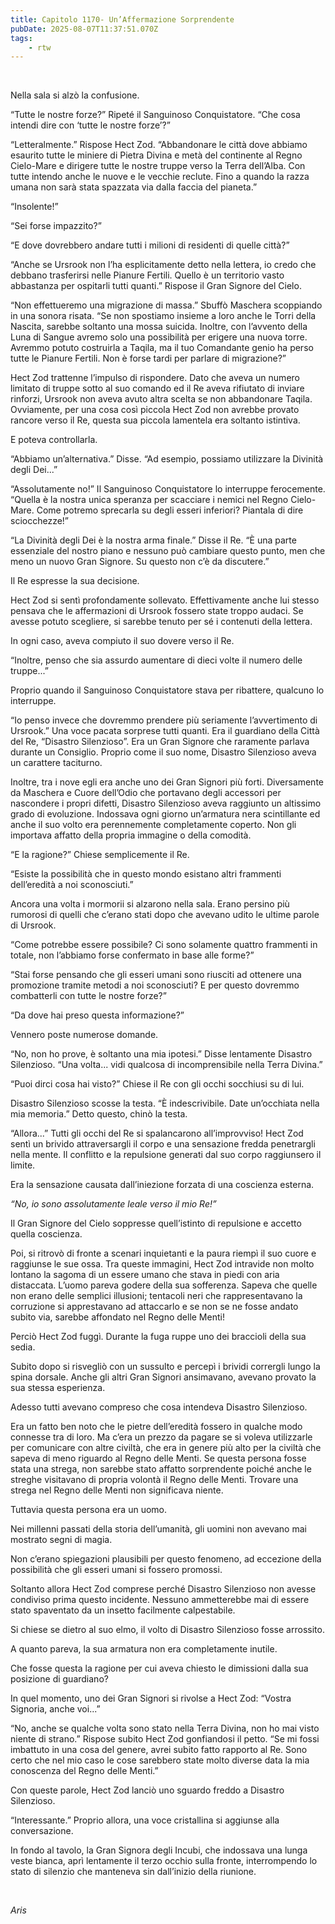 ```yaml
---
title: Capitolo 1170- Un’Affermazione Sorprendente
pubDate: 2025-08-07T11:37:51.070Z
tags:
    - rtw
---
```



&nbsp;


Nella sala si alzò la confusione.


“Tutte le nostre forze?” Ripeté il Sanguinoso Conquistatore. “Che cosa intendi dire con ‘tutte le nostre forze’?”


“Letteralmente.” Rispose Hect Zod. “Abbandonare le città dove abbiamo esaurito tutte le miniere di Pietra Divina e metà del continente al Regno Cielo-Mare e dirigere tutte le nostre truppe verso la Terra dell’Alba. Con tutte intendo anche le nuove e le vecchie reclute. Fino a quando la razza umana non sarà stata spazzata via dalla faccia del pianeta.”


“Insolente!”


“Sei forse impazzito?”


“E dove dovrebbero andare tutti i milioni di residenti di quelle città?”


“Anche se Ursrook non l’ha esplicitamente detto nella lettera, io credo che debbano trasferirsi nelle Pianure Fertili. Quello è un territorio vasto abbastanza per ospitarli tutti quanti.” Rispose il Gran Signore del Cielo.


“Non effettueremo una migrazione di massa.” Sbuffò Maschera scoppiando in una sonora risata. “Se non spostiamo insieme a loro anche le Torri della Nascita, sarebbe soltanto una mossa suicida. Inoltre, con l’avvento della Luna di Sangue avremo solo una possibilità per erigere una nuova torre. Avremmo potuto costruirla a Taqila, ma il tuo Comandante genio ha perso tutte le Pianure Fertili. Non è forse tardi per parlare di migrazione?”


Hect Zod trattenne l’impulso di rispondere. Dato che aveva un numero limitato di truppe sotto al suo comando ed il Re aveva rifiutato di inviare rinforzi, Ursrook non aveva avuto altra scelta se non abbandonare Taqila. Ovviamente, per una cosa così piccola Hect Zod non avrebbe provato rancore verso il Re, questa sua piccola lamentela era soltanto istintiva.


E poteva controllarla.


“Abbiamo un’alternativa.” Disse. “Ad esempio, possiamo utilizzare la Divinità degli Dei...”


“Assolutamente no!” Il Sanguinoso Conquistatore lo interruppe ferocemente. “Quella è la nostra unica speranza per scacciare i nemici nel Regno Cielo-Mare. Come potremo sprecarla su degli esseri inferiori? Piantala di dire sciocchezze!”


“La Divinità degli Dei è la nostra arma finale.” Disse il Re. “È una parte essenziale del nostro piano e nessuno può cambiare questo punto, men che meno un nuovo Gran Signore. Su questo non c’è da discutere.”


Il Re espresse la sua decisione.


Hect Zod si sentì profondamente sollevato. Effettivamente anche lui stesso pensava che le affermazioni di Ursrook fossero state troppo audaci. Se avesse potuto scegliere, si sarebbe tenuto per sé i contenuti della lettera.


In ogni caso, aveva compiuto il suo dovere verso il Re.


“Inoltre, penso che sia assurdo aumentare di dieci volte il numero delle truppe...”


Proprio quando il Sanguinoso Conquistatore stava per ribattere, qualcuno lo interruppe.


“Io penso invece che dovremmo prendere più seriamente l’avvertimento di Ursrook.” Una voce pacata sorprese tutti quanti. Era il guardiano della Città del Re, “Disastro Silenzioso”. Era un Gran Signore che raramente parlava durante un Consiglio. Proprio come il suo nome, Disastro Silenzioso aveva un carattere taciturno.


Inoltre, tra i nove egli era anche uno dei Gran Signori più forti. Diversamente da Maschera e Cuore dell’Odio che portavano degli accessori per nascondere i propri difetti, Disastro Silenzioso aveva raggiunto un altissimo grado di evoluzione. Indossava ogni giorno un’armatura nera scintillante ed anche il suo volto era perennemente completamente coperto. Non gli importava affatto della propria immagine o della comodità.


“E la ragione?” Chiese semplicemente il Re.


“Esiste la possibilità che in questo mondo esistano altri frammenti dell’eredità a noi sconosciuti.”


Ancora una volta i mormorii si alzarono nella sala. Erano persino più rumorosi di quelli che c’erano stati dopo che avevano udito le ultime parole di Ursrook.


“Come potrebbe essere possibile? Ci sono solamente quattro frammenti in totale, non l’abbiamo forse confermato in base alle forme?”


“Stai forse pensando che gli esseri umani sono riusciti ad ottenere una promozione tramite metodi a noi sconosciuti? E per questo dovremmo combatterli con tutte le nostre forze?”


“Da dove hai preso questa informazione?”


Vennero poste numerose domande.


“No, non ho prove, è soltanto una mia ipotesi.” Disse lentamente Disastro Silenzioso. “Una volta... vidi qualcosa di incomprensibile nella Terra Divina.”


“Puoi dirci cosa hai visto?” Chiese il Re con gli occhi socchiusi su di lui.


Disastro Silenzioso scosse la testa. “È indescrivibile. Date un’occhiata nella mia memoria.” Detto questo, chinò la testa.


“Allora...” Tutti gli occhi del Re si spalancarono all’improvviso! Hect Zod sentì un brivido attraversargli il corpo e una sensazione fredda penetrargli nella mente. Il conflitto e la repulsione generati dal suo corpo raggiunsero il limite.


Era la sensazione causata dall’iniezione forzata di una coscienza esterna.


<em>“No, io sono assolutamente leale verso il mio Re!”</em>


Il Gran Signore del Cielo soppresse quell’istinto di repulsione e accetto quella coscienza.


Poi, si ritrovò di fronte a scenari inquietanti e la paura riempì il suo cuore e raggiunse le sue ossa. Tra queste immagini, Hect Zod intravide non molto lontano la sagoma di un essere umano che stava in piedi con aria distaccata. L’uomo pareva godere della sua sofferenza. Sapeva che quelle non erano delle semplici illusioni; tentacoli neri che rappresentavano la corruzione si apprestavano ad attaccarlo e se non se ne fosse andato subito via, sarebbe affondato nel Regno delle Menti!


Perciò Hect Zod fuggì. Durante la fuga ruppe uno dei braccioli della sua sedia.


Subito dopo si risvegliò con un sussulto e percepì i brividi corrergli lungo la spina dorsale. Anche gli altri Gran Signori ansimavano, avevano provato la sua stessa esperienza.


Adesso tutti avevano compreso che cosa intendeva Disastro Silenzioso.


Era un fatto ben noto che le pietre dell’eredità fossero in qualche modo connesse tra di loro. Ma c’era un prezzo da pagare se si voleva utilizzarle per comunicare con altre civiltà, che era in genere più alto per la civiltà che sapeva di meno riguardo al Regno delle Menti. Se questa persona fosse stata una strega, non sarebbe stato affatto sorprendente poiché anche le streghe visitavano di propria volontà il Regno delle Menti. Trovare una strega nel Regno delle Menti non significava niente.


Tuttavia questa persona era un uomo.


Nei millenni passati della storia dell’umanità, gli uomini non avevano mai mostrato segni di magia.


Non c’erano spiegazioni plausibili per questo fenomeno, ad eccezione della possibilità che gli esseri umani si fossero promossi.


Soltanto allora Hect Zod comprese perché Disastro Silenzioso non avesse condiviso prima questo incidente. Nessuno ammetterebbe mai di essere stato spaventato da un insetto facilmente calpestabile.


Si chiese se dietro al suo elmo, il volto di Disastro Silenzioso fosse arrossito.


A quanto pareva, la sua armatura non era completamente inutile.


Che fosse questa la ragione per cui aveva chiesto le dimissioni dalla sua posizione di guardiano?


In quel momento, uno dei Gran Signori si rivolse a Hect Zod: “Vostra Signoria, anche voi...”


“No, anche se qualche volta sono stato nella Terra Divina, non ho mai visto niente di strano.” Rispose subito Hect Zod gonfiandosi il petto. “Se mi fossi imbattuto in una cosa del genere, avrei subito fatto rapporto al Re. Sono certo che nel mio caso le cose sarebbero state molto diverse data la mia conoscenza del Regno delle Menti.”


Con queste parole, Hect Zod lanciò uno sguardo freddo a Disastro Silenzioso.


“Interessante.” Proprio allora, una voce cristallina si aggiunse alla conversazione.


In fondo al tavolo, la Gran Signora degli Incubi, che indossava una lunga veste bianca, aprì lentamente il terzo occhio sulla fronte, interrompendo lo stato di silenzio che manteneva sin dall’inizio della riunione.


&nbsp;


<em>Aris</em>
                                


                                




